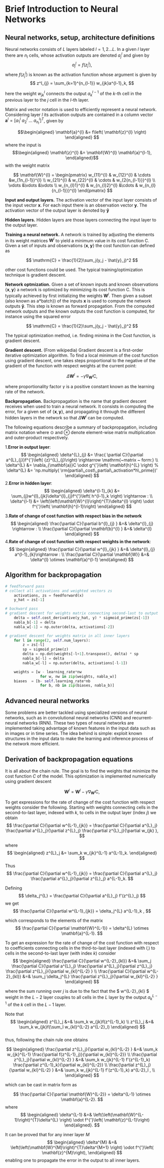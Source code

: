 # Brief Introduction to Neural Networks 


## Neural networks, setup, architecture definitions

Neural networks consists of $L$ layers labeled 
$l = 1,2 ...L$. In a given $l$ layer there are $n_l$ cells, whose activation outputs are denoted 
$a_j^{l}$ and given by 
$$
	a_j^{l} = f(z^l_{j}),
$$ 
where $f(z^l_{j})$ is known as the activation function whose argument is given by  
$$
	z^l_{j} = \sum_{k=1}^{n_{l-1}} w_{jk}a^{l-1}_k,
$$

here the weight $w^{l}_{jk}$ connects the output $a^{l-1}_k$ of the $k$-th cell in the previous layer 
to the $j$ cell in the $l$-th layer. 

Matrix and vector notation is used to efficiently represent a neural network. 
Considering layer $l$ its activation outputs are contained in a column vector 
$\mathbf{a}^{l} = [a^l_1 ~ a^l_2~...~a^l_{n_l}]^{T}$, given by 


$$\begin{aligned}
	\mathbf{a}^{l} &= f\left( \mathbf{z}^{l} \right) 
\end{aligned}
$$
where the input is
$$\begin{aligned}
	\mathbf{z}^{l}   &= \mathbf{W}^{l} \mathbf{a}^{l-1},
\end{aligned}$$ 
with the weight matrix 

$$
	\mathbf{W}^{l} = 
    \begin{pmatrix} 
    w_{11}^{l} & w_{12}^{l} & \cdots &w_{1n_{l-1}}^{l} \\ 
	w_{21}^{l} & w_{22}^{l} & \cdots & w_{2{n_{l-1}}}^{l}  \\
	\vdots &\vdots  &\vdots \\
	w_{n_{l}1}^{l} & w_{n_{l}2}^{l} &\cdots & w_{n_{l}{n_{l-1}}}^{l} 
	\end{pmatrix}
$$

**Input and output layers.** The activation vector of the input layer consists of the input vector 
$\mathbf{x}$. For each input there is an observation vector $\mathbf{y}$. The activation vector of the 
output layer is denoted by $\mathbf{\hat{y}}$

**Hidden layers.** Hidden layers are those layers connecting the input layer to the output layer.

**Training a neural network.**  A network is trained by adjusting the elements in 
its weight matrices $\mathbf{W}^{l}$ to yield a minimum value in its cost function $\mathrm{C}$. Given 
a set of inputs and observations $\{\mathbf{x},\mathbf{y}\}$ the cost function can defined as 

$$
    \mathrm{C} = \frac{1}{2}\sum_j(y_j - \hat{y}_j)^2
$$

other cost functions could be used. The typical training/optimization technique is gradient descent.  

**Network optmization.** Given a set of known inputs and known observations 
$\{\mathbf{x},\mathbf{y}\}$ a network is optimized by minimizing its cost function $\mathrm{C}$. 
This is typically achieved by first initializing the weights $\mathbf{W}^{l}$. 
Then given a subset (also known as a*batch}) of the inputs 
$\mathbf{x}$ is used to compute the network outputs $\mathbf{\hat{y}}$. 
This step is known as forward propagation. From the computed network outputs and the known outputs 
the cost function is computed, for instance using the squared error 

$$
    \mathrm{C} = \frac{1}{2}\sum_j(y_j - \hat{y}_j)^2
$$


The typical optimization method, i.e. finding minima in the Cost function, is gradient descent. 

**Gradient descent.** (From wikipedia) Gradient descent is a first-order iterative optimization 
algorithm. To find a local minimum of the cost function using gradient descent, 
one takes steps proportional to the negative of the gradient of the function with respect weights at 
the current point:

$$
	\Delta \mathbf{W}^{l} = - \gamma \nabla_{\mathbf{W}^{l}} \mathrm{C},
$$

where proportionality factor $\gamma$ is a positive constant known as the learning rate of the network. 

**Backpropagation.** Backpropagation is the name that gradient descent receives when used to 
train a neural network. It consists in computing the error, for a given set of 
$\{\mathbf{x},\mathbf{y}\}$, and propagating it through the different hidden layers in the network so that 
$\Delta \mathbf{W}^{l}$ can be computed.

The following equations describe a summary of backpropagation, including matrix notation where $\odot$ and $\otimes$
denote element-wise matrix multiplication and outer-product respectively.


1.**Error in output layer**: 
$$
\begin{aligned}
		\delta^{L}_{j} &= \frac{ \partial C}{\partial a^{L}_{j}}f^{'}\left( {z}^{L}_{j}\right) \rightarrow \mathrm{~matrix ~ form:} \\
	\delta^{L} &= \nabla_{\mathbf{a}}C \odot g^{'}\left( \mathbf{h}^{L} \right) 
	% \delta^{L} &=   'np.multiply( \rm{partial\_cost\_partial\_activation*h\_prime})' 
\end{aligned} 
$$
2.**Error in hidden layer**:
$$
\begin{aligned}
	\delta^{l-1}_{k} &= \sum_{j}w^{l}_{jk}\delta^{l}_{j}f^{'}\left( h^{l-1}_k \right) \rightarrow : \\ 
	\delta^{l-1} &= \left(\left(\mathbf{W}^{l}\right)^{T}\delta^{l} \right) \odot f^{'}\left( \mathbf{h}^{l-1}\right) 
\end{aligned}
$$

3.**Rate of change of cost function with respect bias in the network** 
$$
\begin{aligned}
	\frac{\partial C}{\partial b^{l}_{j} } &=& \delta^{l}_{j} \rightarrow : \\
	\frac{\partial C}{\partial \mathbf{b}^{l} } &=& \delta^{l}
\end{aligned}
$$
4.**Rate of change of cost function with respect weights in the network**: 
$$
\begin{aligned}
	\frac{\partial C}{\partial w^{l}_{jk} } &=& \delta^{l}_{j} a^{l-1}_{k}\rightarrow : \\
	\frac{\partial C}{\partial \mathbf{W}} &=& \delta^{l} \otimes \mathbf{a}^{l-1} 
\end{aligned} 
$$

## Algorithm for backpropagation

``` python
# feedforward pass 
# collect all activations and weighted vectors zs
    activations, zs = feedforward(x)
    y_hat = zs[-1]

# backward pass
# gradient descent for weights matrix connecting second-last to output layers 
    delta = self.cost_derivative(y_hat, y) * sigmoid_prime(zs[-1])
    nabla_b[-1] = delta
    nabla_w[-1] = np.outer(delta, activations[-2])

# gradient descent for weights matrix in all inner layers 
    for l in range(2, self.num_layers):
        z = zs[-l]
        sp = sigmoid_prime(z)
        delta = np.dot(weights[-l+1].transpose(), delta) * sp
        nabla_b[-l] = delta
        nabla_w[-l] = np.outer(delta, activations[-l-1])

    weights = [w - learning_rate*nw
                for w, nw in zip(weights, nabla_w)]
    biases  = [b- self.learning_rate*nb
                for b, nb in zip(biases, nabla_b)]
```
## Advanced neural networks
Some problems are better tackled using specialized versions of neural networks, such as in convolutional 
neural networks (CNN) and recurrent-neural networks (RNN). These two types of neural networks are 
implemented taking advantage of known features in the input data such as in images or in time series. 
The idea behind is simple: exploit known structures in the input data to make the learning and inference 
process of the network more efficient.

## Derivation of backpropagation equations
It is all about the chain rule. The goal is to find the weights that minimize the cost function $C$ of the model. This optimization is implemented numerically 
using gradient descent 

$$
	\mathbf{W}^{l} = \mathbf{W}^{l} - \gamma \nabla_{\mathbf{W}^{l}} \mathrm{C},
$$

To get expressions for the rate of change of the cost function with respect weights consider the following.
Starting with weights connecting cells in the second-to-last layer, indexed with $k$, to cells in the output 
layer (index $j$) we obtain 
$$
    \frac{\partial C}{\partial w^{L-1}_{jk}} =  \frac{\partial C}{\partial a^{L}_j} 
                                               \frac{\partial a^{L}_j}{\partial z^{L}_j}
                                               \frac{\partial z^{L}_j}{\partial w_{jk} },
$$

where 
$$
\begin{aligned}
    z^{L}_j &= \sum_k w_{jk}^{L-1} a^{L-1}_k. 
\end{aligned} 
$$ 
Thus 
$$
    \frac{\partial C}{\partial w^{L-1}_{jk}} =  \frac{\partial C}{\partial a^{L}_j} 
                                               \frac{\partial a^{L}_j}{\partial z^{L}_j}
                                               a^{L-1}_k.
$$

Defining 
$$
    \delta_j^{L} = \frac{\partial C}{\partial a^{L}_j} f'(z^{L}_j)
$$
we get 
$$
    \frac{\partial C}{\partial w^{L-1}_{jk}} =  \delta_j^{L} a^{L-1}_k ,
$$    

which corresponds to the elements of the matrix 
$$
    \frac{\partial C}{\partial \mathbf{W}^{L-1}} = \delta^{L} \otimes \mathbf{a}^{L-1}. 
$$

To get an expression for the rate of change of the cost function with respect to coefficients 
connecting cells in the third-to-last layer (indexed with $l$,) to cells
in the second-to-last layer (with index $k$) consider 
$$
\begin{aligned}
    \frac{\partial C}{\partial w^{L-2}_{kl}} &=& \sum_j \frac{\partial C}{\partial a^{L}_j} 
                                               \frac{\partial a^{L}_j}{\partial z^{L}_j}
                                               \frac{\partial z^{L}_j}{\partial w_{kl}^{L-2} } \\
    \frac{\partial C}{\partial w^{L-2}_{kl}} &=& \sum_j \delta_j^{L}  \frac{\partial z^{L}_j}{\partial w_{kl}^{L-2} }                                         
\end{aligned}  
$$  


where the sum running over $j$ is due to the fact that the $ w^{L-2}_{kl} $ weight
in the $L-2$ layer couples to all cells in the $L$ layer by the output $a^{L-1}_k$ of the $k$ cell 
in the $L-1$ layer.   

Note that 
$$
\begin{aligned}
    z^{L}_j &=& \sum_k w_{jk}f(z^{L-1}_k) \\ 
    z^{L}_j &=& \sum_k w_{jk}f(\sum_l w_{kl}^{L-2} a^{L-2}_l)
\end{aligned}  
$$  
thus, following the chain rule one obtains

$$
\begin{aligned}
    \frac{\partial z^{L}_j}{\partial w_{kl}^{L-2} } &=& \sum_k w_{jk}^{L-1} \frac{\partial f(z^{L-1}_j)}{\partial  w_{kl}^{L-2}} \\
    \frac{\partial z^{L}_j}{\partial w_{kl}^{L-2} } &=& \sum_k w_{jk}^{L-1}  f'(z^{L-1}_k) \frac{\partial z^{L-1}_k}{\partial  w_{kl}^{L-2}} \\   
    \frac{\partial z^{L}_j}{\partial w_{kl}^{L-2} } &=& \sum_k w_{jk}^{L-1}  f'(z^{L-1}_k) a^{L-2}_l , \\
\end{aligned}
$$

which can be cast in matrix form as 

$$
    \frac{\partial C}{\partial \mathbf{W}^{L-2}} = \delta^{L-1} \otimes \mathbf{a}^{L-2}. 
$$
where
$$
\begin{aligned}
    \delta^{L-1} &=& \left(\left(\mathbf{W}^{L-1}\right)^{T}\delta^{L} \right) \odot f^{'}\left( \mathbf{z}^{L-1}\right) 
\end{aligned}.
$$

It can be proved that for any inner layer $M$
$$
\begin{aligned}
    \delta^{M} &=& \left(\left(\mathbf{W}^{M}\right)^{T}\delta^{M+1} \right) \odot f^{'}\left( \mathbf{z}^{M}\right), 
\end{aligned}
$$
enabling one to propagate the error in the output to all inner layers. 

